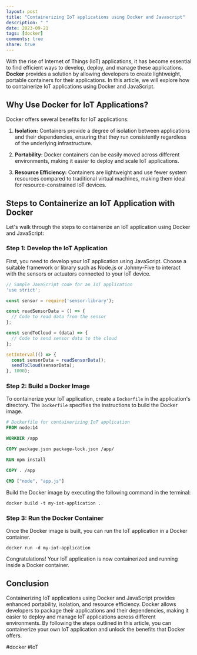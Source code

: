 ```yaml
---
layout: post
title: "Containerizing IoT applications using Docker and Javascript"
description: " "
date: 2023-09-21
tags: [docker]
comments: true
share: true
---
```


With the rise of Internet of Things (IoT) applications, it has become essential to find efficient ways to develop, deploy, and manage these applications. **Docker** provides a solution by allowing developers to create lightweight, portable containers for their applications. In this article, we will explore how to containerize IoT applications using Docker and JavaScript.

## Why Use Docker for IoT Applications?

Docker offers several benefits for IoT applications:

1. **Isolation:** Containers provide a degree of isolation between applications and their dependencies, ensuring that they run consistently regardless of the underlying infrastructure.

2. **Portability:** Docker containers can be easily moved across different environments, making it easier to deploy and scale IoT applications.

3. **Resource Efficiency:** Containers are lightweight and use fewer system resources compared to traditional virtual machines, making them ideal for resource-constrained IoT devices.

## Steps to Containerize an IoT Application with Docker

Let's walk through the steps to containerize an IoT application using Docker and JavaScript:

### Step 1: Develop the IoT Application

First, you need to develop your IoT application using JavaScript. Choose a suitable framework or library such as Node.js or Johnny-Five to interact with the sensors or actuators connected to your IoT device.

```javascript
// Sample JavaScript code for an IoT application
'use strict';

const sensor = require('sensor-library');

const readSensorData = () => {
  // Code to read data from the sensor
};

const sendToCloud = (data) => {
  // Code to send sensor data to the cloud
};

setInterval(() => {
  const sensorData = readSensorData();
  sendToCloud(sensorData);
}, 1000);
```

### Step 2: Build a Docker Image

To containerize your IoT application, create a `Dockerfile` in the application's directory. The `Dockerfile` specifies the instructions to build the Docker image.

```Dockerfile
# Dockerfile for containerizing IoT application
FROM node:14

WORKDIR /app

COPY package.json package-lock.json /app/

RUN npm install

COPY . /app

CMD ["node", "app.js"]
```

Build the Docker image by executing the following command in the terminal:

```shell
docker build -t my-iot-application .
```

### Step 3: Run the Docker Container

Once the Docker image is built, you can run the IoT application in a Docker container.

```shell
docker run -d my-iot-application
```

Congratulations! Your IoT application is now containerized and running inside a Docker container.

## Conclusion

Containerizing IoT applications using Docker and JavaScript provides enhanced portability, isolation, and resource efficiency. Docker allows developers to package their applications and their dependencies, making it easier to deploy and manage IoT applications across different environments. By following the steps outlined in this article, you can containerize your own IoT application and unlock the benefits that Docker offers.

\#docker #IoT